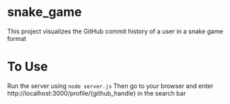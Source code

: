 # snake_game
This project visualizes the GitHub commit history of a user in a snake game format

# To Use
Run the server using ``node server.js``
Then go to your browser and enter http://localhost:3000/profile/{github_handle} in the search bar
